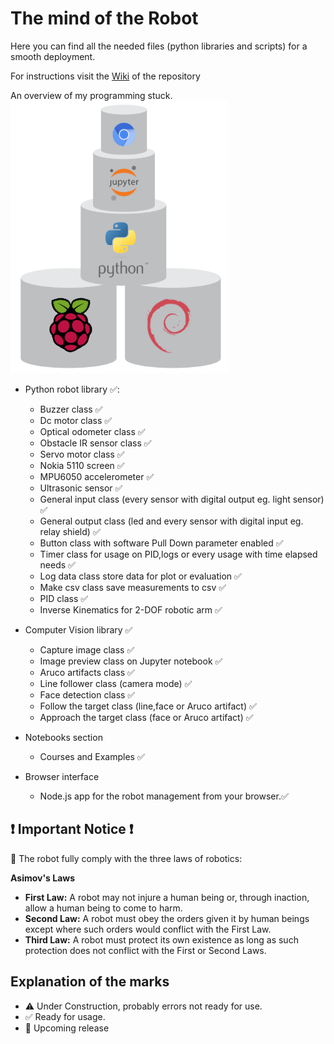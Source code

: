 # The mind of the Robot

Here you can find all the needed files (python libraries and scripts) for a smooth deployment. 

For instructions visit the [Wiki](https://github.com/eellak/gsoc2019-diyrobot/wiki) of the repository

An overview of my programming stuck.
![prog stuck](../assets/images/prog_stuck.png)


* Python robot library :white_check_mark::
  * Buzzer class :white_check_mark:
  * Dc motor class :white_check_mark:
  * Optical odometer class :white_check_mark:
  * Obstacle IR sensor  class :white_check_mark:
  * Servo motor class :white_check_mark:
  * Nokia 5110 screen :white_check_mark:
  * MPU6050 accelerometer :white_check_mark:
  * Ultrasonic sensor :white_check_mark:
  * General input class (every sensor with digital output eg. light sensor) :white_check_mark:
  * General output class (led and every sensor with digital input eg.  relay shield) :white_check_mark:
  * Button class with software Pull Down parameter enabled :white_check_mark:
  * Timer class for usage on PID,logs or every usage with time elapsed needs :white_check_mark:
  * Log data class store data for plot or evaluation :white_check_mark:
  * Make csv class save measurements to csv :white_check_mark:
  * PID class :white_check_mark:
  * Inverse Kinematics for 2-DOF robotic arm :white_check_mark:
  
* Computer Vision library :white_check_mark:
  * Capture image class :white_check_mark:
  * Image preview class on Jupyter notebook :white_check_mark:
  * Aruco artifacts class :white_check_mark:
  * Line follower class (camera mode) :white_check_mark:
  * Face detection class  :white_check_mark:
  * Follow the target class (line,face or Aruco artifact) :white_check_mark:
  * Approach the target class (face or Aruco artifact) :white_check_mark:
  
* Notebooks section
  * Courses and Examples :white_check_mark:

* Browser interface
  * Node.js app for the robot management from your browser.:white_check_mark:

## :exclamation: **Important Notice** :exclamation:
:cop: The robot fully comply with the three laws of robotics:

**Asimov's Laws**

  * **First Law:** A robot may not injure a human being or, through inaction, allow a human being to come to harm.
  * **Second Law:** A robot must obey the orders given it by human beings except where such orders would conflict with the First Law.
  * **Third Law:** A robot must protect its own existence as long as such protection does not conflict with the First or Second Laws.

## Explanation of the marks
* :warning: Under Construction, probably errors not ready for use.
* :white_check_mark: Ready for usage.
* :construction: Upcoming release
